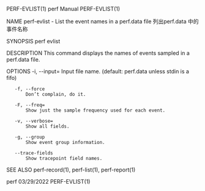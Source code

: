 PERF-EVLIST(1)                         perf Manual                        PERF-EVLIST(1)

NAME
       perf-evlist - List the event names in a perf.data file
                     列出perf.data 中的事件名称

SYNOPSIS
       perf evlist <options>

DESCRIPTION
       This command displays the names of events sampled in a perf.data file.

OPTIONS
       -i, --input=
           Input file name. (default: perf.data unless stdin is a fifo)

       -f, --force
           Don’t complain, do it.

       -F, --freq=
           Show just the sample frequency used for each event.

       -v, --verbose=
           Show all fields.

       -g, --group
           Show event group information.

       --trace-fields
           Show tracepoint field names.

SEE ALSO
       perf-record(1), perf-list(1), perf-report(1)

perf                                   03/29/2022                         PERF-EVLIST(1)
